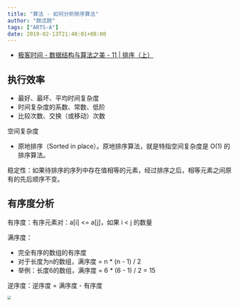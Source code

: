 ```yaml
---
title: "算法 - 如何分析排序算法"
author: "颇忒脱"
tags: ["ARTS-A"]
date: 2019-02-13T21:40:01+08:00
---
```


<!--more-->

* [极客时间 - 数据结构与算法之美 - 11 | 排序（上）][1]

## 执行效率

	
* 最好、最坏、平均时间复杂度
* 时间复杂度的系数、常数、低阶
* 比较次数、交换（或移动）次数
	
空间复杂度

* 原地排序（Sorted in place）。原地排序算法，就是特指空间复杂度是 O(1) 的排序算法。
	
稳定性：如果待排序的序列中存在值相等的元素，经过排序之后，相等元素之间原有的先后顺序不变。

## 有序度分析

有序度：有序元素对：a[i] <= a[j]，如果 i < j 的数量

满序度：

* 完全有序的数组的有序度
* 对于长度为n的数组，满序度 = n * (n - 1) / 2
* 举例：长度6的数组，满序度 = 6 * (6 - 1) / 2 = 15

逆序度：逆序度 = 满序度 - 有序度

<img src="../sort/analyze-sort.png" style="zoom:50%" />

[1]: https://time.geekbang.org/column/article/41802